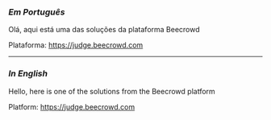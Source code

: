 ### *Em Português*

Olá, aqui está uma das soluções da plataforma Beecrowd

Plataforma: https://judge.beecrowd.com

-------------------------------------------------------------------------------------------------------------------------------------------------------------------------------------------------

### *In English*

Hello, here is one of the solutions from the Beecrowd platform

Platform: https://judge.beecrowd.com
